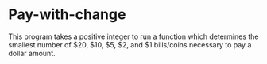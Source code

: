 # Pay-with-change
This program takes a positive integer to run a function which determines the smallest number of $20, $10, $5, $2, and $1 bills/coins necessary to pay a dollar amount.
